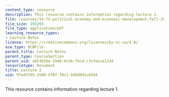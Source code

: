 ```yaml
---
content_type: resource
description: This resource contains information regarding lecture 1.
file: /courses/14-75-political-economy-and-economic-development-fall-2012/9fed378525884707f8c15d6d041cb594_MIT14_75F12_Lec1.pdf
file_size: 193293
file_type: application/pdf
learning_resource_types:
- Lecture Notes
license: https://creativecommons.org/licenses/by-nc-sa/4.0/
ocw_type: OCWFile
parent_title: Lecture Notes
parent_type: CourseSection
parent_uid: a853b56e-1940-9c56-f4cd-c7efeece123d
resourcetype: Document
title: Lecture 1
uid: 9fed3785-2588-4707-f8c1-5d6d041cb594
---
```

This resource contains information regarding lecture 1.